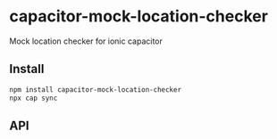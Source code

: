 # capacitor-mock-location-checker

Mock location checker for ionic capacitor

## Install

```bash
npm install capacitor-mock-location-checker
npx cap sync
```

## API

<docgen-index></docgen-index>

<docgen-api>
<!-- run docgen to generate docs from the source -->
<!-- More info: https://github.com/ionic-team/capacitor-docgen -->
</docgen-api>
